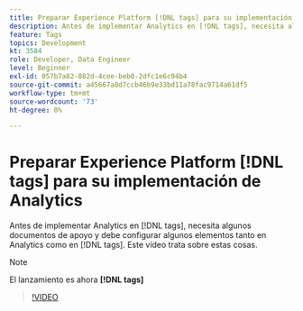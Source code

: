 ```yaml
---
title: Preparar Experience Platform [!DNL tags] para su implementación de Analytics
description: Antes de implementar Analytics en [!DNL tags], necesita algunos documentos de apoyo y debe configurar algunos elementos tanto en Analytics como en [!DNL tags]. Este vídeo trata sobre estas cosas.
feature: Tags
topics: Development
kt: 3584
role: Developer, Data Engineer
level: Beginner
exl-id: 057b7a82-882d-4cee-beb0-2dfc1e6c94b4
source-git-commit: a45667a8d7ccb46b9e33bd11a78fac9714a61df5
workflow-type: tm+mt
source-wordcount: '73'
ht-degree: 0%

---
```


# Preparar Experience Platform [!DNL tags] para su implementación de Analytics

Antes de implementar Analytics en [!DNL tags], necesita algunos documentos de apoyo y debe configurar algunos elementos tanto en Analytics como en [!DNL tags]. Este vídeo trata sobre estas cosas.

>[!NOTE]
>
> El lanzamiento es ahora **[!DNL tags]**

>[!VIDEO](https://video.tv.adobe.com/v/28752/?quality=12&learn=on)
